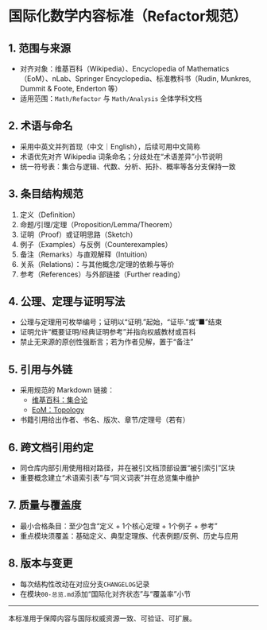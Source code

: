 # 国际化数学内容标准（Refactor规范）

## 1. 范围与来源

- 对齐对象：维基百科（Wikipedia）、Encyclopedia of Mathematics（EoM）、nLab、Springer Encyclopedia、标准教科书（Rudin, Munkres, Dummit & Foote, Enderton 等）
- 适用范围：`Math/Refactor` 与 `Math/Analysis` 全体学科文档

## 2. 术语与命名

- 采用中英文并列首现（中文｜English），后续可用中文简称
- 术语优先对齐 Wikipedia 词条命名；分歧处在“术语差异”小节说明
- 统一符号表：集合与逻辑、代数、分析、拓扑、概率等各分支保持一致

## 3. 条目结构规范

1) 定义（Definition）
2) 命题/引理/定理（Proposition/Lemma/Theorem）
3) 证明（Proof）或证明思路（Sketch）
4) 例子（Examples）与反例（Counterexamples）
5) 备注（Remarks）与直观解释（Intuition）
6) 关系（Relations）：与其他概念/定理的依赖与等价
7) 参考（References）与外部链接（Further reading）

## 4. 公理、定理与证明写法

- 公理与定理用可枚举编号；证明以“证明.”起始，“证毕.”或“■”结束
- 证明允许“概要证明/经典证明参考”并指向权威教材或百科
- 禁止无来源的原创性强断言；若为作者见解，置于“备注”

## 5. 引用与外链

- 采用规范的 Markdown 链接：
  - [维基百科：集合论](https://en.wikipedia.org/wiki/Set_theory)
  - [EoM：Topology](https://encyclopediaofmath.org/wiki/Topology)
- 书籍引用给出作者、书名、版次、章节/定理号（若有）

## 6. 跨文档引用约定

- 同仓库内部引用使用相对路径，并在被引文档顶部设置“被引索引”区块
- 重要概念建立“术语索引表”与“同义词表”并在总览集中维护

## 7. 质量与覆盖度

- 最小合格条目：至少包含“定义 + 1个核心定理 + 1个例子 + 参考”
- 重点模块须覆盖：基础定义、典型定理族、代表例题/反例、历史与应用

## 8. 版本与变更

- 每次结构性改动在对应分支`CHANGELOG`记录
- 在模块`00-总览.md`添加“国际化对齐状态”与“覆盖率”小节

---

本标准用于保障内容与国际权威资源一致、可验证、可扩展。
